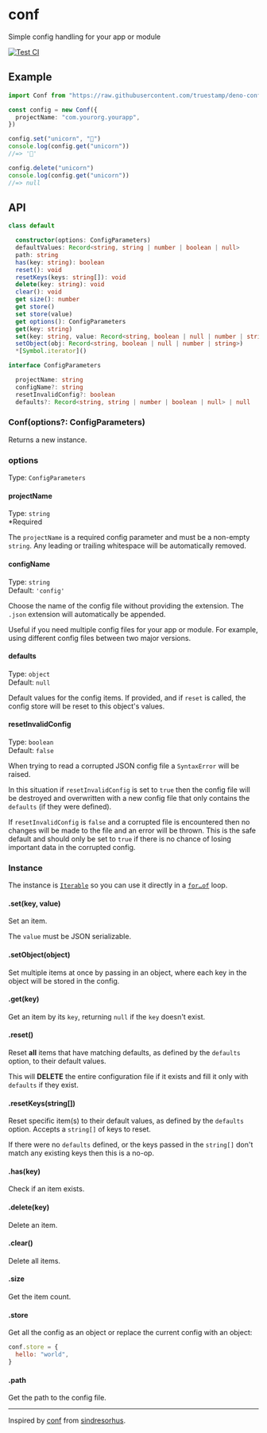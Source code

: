 # conf

Simple config handling for your app or module

[![Test CI](https://github.com/lemarier/deno-conf/workflows/Test%20CI/badge.svg)](https://github.com//lemarier/deno-conf/actions)

## Example

```ts
import Conf from "https://raw.githubusercontent.com/truestamp/deno-conf/main/mod.ts"

const config = new Conf({
  projectName: "com.yourorg.yourapp",
})

config.set("unicorn", "🦄")
console.log(config.get("unicorn"))
//=> '🦄'

config.delete("unicorn")
console.log(config.get("unicorn"))
//=> null
```

## API

```ts
class default

  constructor(options: ConfigParameters)
  defaultValues: Record<string, string | number | boolean | null>
  path: string
  has(key: string): boolean
  reset(): void
  resetKeys(keys: string[]): void
  delete(key: string): void
  clear(): void
  get size(): number
  get store()
  set store(value)
  get options(): ConfigParameters
  get(key: string)
  set(key: string, value: Record<string, boolean | null | number | string> | boolean | null | number | string)
  setObject(obj: Record<string, boolean | null | number | string>)
  *[Symbol.iterator]()

interface ConfigParameters

  projectName: string
  configName?: string
  resetInvalidConfig?: boolean
  defaults?: Record<string, string | number | boolean | null> | null
```

### Conf(options?: ConfigParameters)

Returns a new instance.

### options

Type: `ConfigParameters`

#### projectName

Type: `string`\
\*Required

The `projectName` is a required config parameter and must be a non-empty `string`. Any leading or trailing whitespace will be automatically removed.

#### configName

Type: `string`\
Default: `'config'`

Choose the name of the config file without providing the extension. The `.json` extension will automatically be appended.

Useful if you need multiple config files for your app or module. For example, using different config files between two major versions.

#### defaults

Type: `object`\
Default: `null`

Default values for the config items. If provided, and if `reset` is called, the config store will be reset to this object's values.

#### resetInvalidConfig

Type: `boolean`\
Default: `false`

When trying to read a corrupted JSON config file a `SyntaxError` will be raised.

In this situation if `resetInvalidConfig` is set to `true` then the config file will be destroyed and overwritten with a new config file that only contains the `defaults` (if they were defined).

If `resetInvalidConfig` is `false` and a corrupted file is encountered then no changes will be made to the file and an error will be thrown. This is the safe default and should only be set to `true` if there is no chance of losing important data in the corrupted config.

### Instance

The instance is [`Iterable`](https://developer.mozilla.org/en/docs/Web/JavaScript/Reference/Iteration_protocols) so you can use it directly in a [`for…of`](https://developer.mozilla.org/en/docs/Web/JavaScript/Reference/Statements/for...of) loop.

#### .set(key, value)

Set an item.

The `value` must be JSON serializable.

#### .setObject(object)

Set multiple items at once by passing in an object, where each key in the object will be stored in the config.

#### .get(key)

Get an item by its `key`, returning `null` if the `key` doesn't exist.

#### .reset()

Reset **all** items that have matching defaults, as defined by the `defaults` option, to their default values.

This will **DELETE** the entire configuration file if it exists and fill it only with `defaults` if they exist.

#### .resetKeys(string[])

Reset specific item(s) to their default values, as defined by the `defaults` option. Accepts a `string[]` of keys to reset.

If there were no `defaults` defined, or the keys passed in the `string[]` don't match any existing keys then this is a no-op.

#### .has(key)

Check if an item exists.

#### .delete(key)

Delete an item.

#### .clear()

Delete all items.

#### .size

Get the item count.

#### .store

Get all the config as an object or replace the current config with an object:

```js
conf.store = {
  hello: "world",
}
```

#### .path

Get the path to the config file.

---

Inspired by [conf](https://github.com/sindresorhus/conf) from [sindresorhus](https://github.com/sindresorhus).
